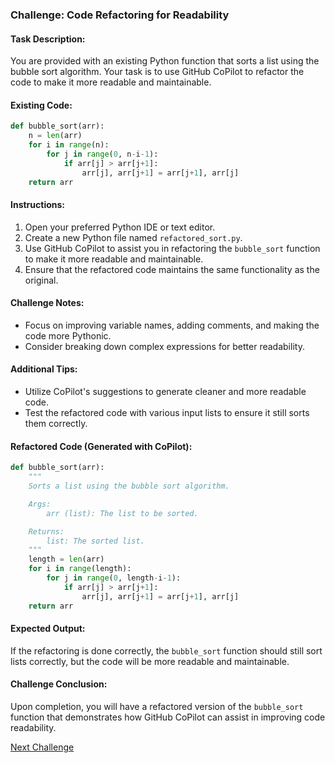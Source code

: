 ### Challenge: Code Refactoring for Readability

#### Task Description:
You are provided with an existing Python function that sorts a list using the bubble sort algorithm. Your task is to use GitHub CoPilot to refactor the code to make it more readable and maintainable.

#### Existing Code:
```python
def bubble_sort(arr):
    n = len(arr)
    for i in range(n):
        for j in range(0, n-i-1):
            if arr[j] > arr[j+1]:
                arr[j], arr[j+1] = arr[j+1], arr[j]
    return arr
```

#### Instructions:
1. Open your preferred Python IDE or text editor.
2. Create a new Python file named `refactored_sort.py`.
3. Use GitHub CoPilot to assist you in refactoring the `bubble_sort` function to make it more readable and maintainable.
4. Ensure that the refactored code maintains the same functionality as the original.

#### Challenge Notes:
- Focus on improving variable names, adding comments, and making the code more Pythonic.
- Consider breaking down complex expressions for better readability.

#### Additional Tips:
- Utilize CoPilot's suggestions to generate cleaner and more readable code.
- Test the refactored code with various input lists to ensure it still sorts them correctly.

#### Refactored Code (Generated with CoPilot):
```python
def bubble_sort(arr):
    """
    Sorts a list using the bubble sort algorithm.

    Args:
        arr (list): The list to be sorted.

    Returns:
        list: The sorted list.
    """
    length = len(arr)
    for i in range(length):
        for j in range(0, length-i-1):
            if arr[j] > arr[j+1]:
                arr[j], arr[j+1] = arr[j+1], arr[j]
    return arr
```

#### Expected Output:
If the refactoring is done correctly, the `bubble_sort` function should still sort lists correctly, but the code will be more readable and maintainable.

#### Challenge Conclusion:
Upon completion, you will have a refactored version of the `bubble_sort` function that demonstrates how GitHub CoPilot can assist in improving code readability.

[Next Challenge](04%20-%20Completing%20Partially-Completed%20Code%20-%20JavaScript.md)